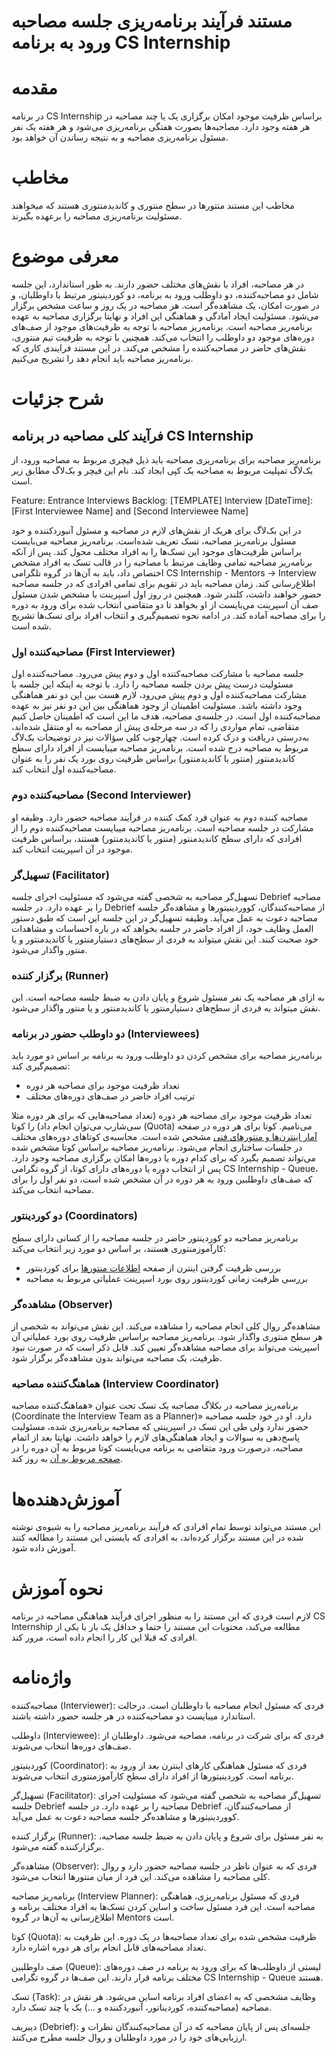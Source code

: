# مستند فرآیند برنامه‌ریزی جلسه مصاحبه ورود به برنامه CS Internship

# مقدمه
در برنامه CS Internship براساس ظرفیت موجود امکان برگزاری یک یا چند مصاحبه در هر هفته وجود دارد. مصاحبه‌ها بصورت هفتگی برنامه‌ریزی می‌شود و هر هفته یک نفر مسئول برنامه‌ریزی مصاحبه و به نتیجه رساندن آن خواهد بود.

# مخاطب
مخاطب این مستند منتورها در سطح منتوری و کاندیدمنتوری هستند که میخواهند مسئولیت برنامه‌ریزی مصاحبه را برعهده بگیرند. 

# معرفی موضوع

در هر مصاحبه، افراد با نقش‌های مختلف حضور دارند. به طور استاندارد، این جلسه شامل دو مصاحبه‌کننده، دو داوطلب ورود به برنامه، دو کوردینیتور مرتبط با داوطلبان، و در صورت امکان، یک مشاهده‌گر است. هر مصاحبه در یک روز و ساعت مشخص برگزار می‌شود. مسئولیت ایجاد آمادگی و هماهنگی این افراد و نهایتا برگزاری مصاحبه به عهده برنامه‌ریز مصاحبه است. برنامه‌ریز مصاحبه با توجه به ظرفیت‌های موجود از صف‌های دوره‌های موجود دو داوطلب را انتخاب می‌کند. همچنین با توجه به ظرفیت تیم منتوری، نقش‌های حاضر در مصاحبه‌کننده‌ را مشخص می‌کند.
در این مستند فرایندی کاری که برنا‌مه‌ریز مصاحبه باید انجام دهد را تشریح می‌کنیم.

# شرح جزئیات

## فرآیند کلی مصاحبه در برنامه CS Internship
برنامه‌ریز مصاحبه برای برنامه‌ریزی مصاحبه باید ذیل فیچری مربوط به مصاحبه ورود، از بک‌لاگ تمپلیت مربوط به مصاحبه یک کپی ایجاد کند. نام این فیچر و بک‌لاگ مطابق زیر است.

Feature: Entrance Interviews
Backlog: [TEMPLATE] Interview [DateTime]: [First Interviewee Name] and [Second Interviewee Name] 

در این بک‌لاگ برای هریک از نقش‌های لازم در مصاحبه و مسئول آنبوردکننده و خود مسئول برنامه‌ریز مصاحبه، تسک تعریف شده‌است.
برنامه‌ریز مصاحبه می‌بایست براساس ظرفیت‌های موجود این تسک‌ها را به افراد مختلف محول کند. پس از آنکه برنامه‌ریز مصاحبه تمامی وظایف مرتبط با مصاحبه را در قالب تسک به افراد مشخص اختصاص داد، باید به آن‌ها در گروه تلگرامی CS Internship - Mentors -> Interview اطلاع‌رسانی کند. زمان مصاحبه باید در تقویم برای تمامی افرادی که در جلسه مصاحبه حضور خواهند داشت، کلندر شود. همچنین در روز اول اسپرینت با مشخص شدن مسئول صف آن اسپرینت می‌بایست از او بخواهد تا دو متقاضی انتخاب شده برای ورود به دوره را برای مصاحبه آماده‌ کند.
در ادامه نحوه تصمیم‌گیری و انتخاب افراد برای تسک‌ها تشریح شده است.

### مصاحبه‌کننده اول (First Interviewer)
جلسه مصاحبه با مشارکت مصاحبه‌کننده اول و دوم پیش‌ می‌رود. مصاحبه‌کننده اول مسئولیت درست پیش بردن جلسه مصاحبه را دارد. با توجه به اینکه این جلسه با مشارکت مصاحبه‌کننده اول و دوم پیش می‌رود،‌ لازم هست بین این دو نفر هماهنگی وجود داشته باشد. مسئولیت اطمینان از وجود هماهنگی بین این دو نفر نیز به عهده مصاحبه‌کننده اول است. 
در جلسه‌ی مصاحبه، هدف ما این است که اطمینان حاصل کنیم متقاضی، تمام مواردی را که در سه مرحله‌ی پیش از مصاحبه به او منتقل شده‌اند، به‌درستی دریافت و درک کرده است.
چهارچوب کلی سؤالات نیز در توضیحات بک‌لاگ مربوط به مصاحبه درج شده است.
برنامه‌ریز مصاحبه میبایست از افراد دارای سطح کاندید‌منتور (منتور یا کاندیدمنتور) براساس ظرفیت روی بورد یک نفر را به عنوان مصاحبه‌کننده اول انتخاب کند.

### مصاحبه‌کننده دوم (Second Interviewer)
مصاحبه کننده دوم به عنوان فرد کمک کننده در فرآیند مصاحبه حضور دارد. وظیفه او مشارکت در جلسه مصاحبه است.
 برنامه‌ریز مصاحبه میبایست مصاحبه‌کننده دوم را از افرادی که دارای سطح کاندید‌منتور (منتور یا کاندیدمنتور) هستند، براساس ظرفیت موجود در آن اسپرینت انتخاب کند.

### تسهیل‌گر (Facilitator)
تسهیل‌گر مصاحبه به شخصی گفته می‌شود که مسئولیت اجرای جلسه Debrief مصاحبه را بر عهده دارد. در جلسه Debrief از مصاحبه‌کنندگان، کووردینیتورها و مشاهده‌گر جلسه مصاحبه دعوت به عمل می‌آید. وظیفه تسهیل‌گر در این جلسه این است که طبق دستور العمل وظایف خود، از افراد حاضر در جلسه بخواهد که در باره احساسات و مشاهدات خود صحبت کنند. این نقش میتواند به فردی از سطح‌های دستیارمنتور یا کاندیدمنتور و یا منتور واگذار می‌شود.

### برگزار کننده (Runner)
به ازای هر مصاحبه یک نفر مسئول شروع و پایان دادن به ضبط جلسه مصاحبه است. این نقش میتواند به فردی از سطح‌های دستیارمنتور یا کاندیدمنتور و یا منتور واگذار می‌شود.

### دو داوطلب حضور در برنامه (Interviewees)
برنامه‌ریز مصاحبه برای مشخص کردن دو داوطلب ورود به برنامه بر اساس دو مورد باید تصمیم‌گیری کند:
  - تعداد ظرفیت موجود برای مصاحبه هر دوره
  - ترتیب افراد حاضر در صف‌های دوره‌های مختلف

تعداد ظرفیت موجود برای مصاحبه هر دوره (تعداد مصاحبه‌هایی که برای هر دوره مثلا سی‌شارپ می‌توان انجام داد) را کوتا (Quota) می‌نامیم. کوتا برای هر دوره در صفحه [آمار اینترن‌ها و منتورهای فنی](https://onedrive.live.com/view.aspx?resid=A9B215A332F3E600%21392628&id=documents&wd=target%28Mentors%27%20Info.one%7C0D288A60-6B0B-4B53-9631-BAA46BD790A9%2FInterns%20%26%20Technical%20Mentors%20per%20Course%7C2CA154B3-C056-476D-8345-2420F1879AC0%2F%29) مشخص شده است. محاسبه‌ی کوتاهای دوره‌های مختلف در جلسات ساختاری انجام می‌شود. برنامه‌ریز مصاحبه براساس کوتا مشخص شده می‌تواند تصمیم بگیرد که برای کدام دوره یا دوره‌ها امکان برگزاری مصاحبه وجود دارد. پس از انتخاب دوره یا دوره‌های دارای کوتا، از گروه تگرامی CS Internship - Queue،‌ که صف‌های داوطلبین ورود به هر دوره در آن مشخص شده است،‌ دو نفر اول را برای مصاحبه انتخاب می‌کند.

### دو کوردینتور (Coordinators)
برنامه‌ریز مصاحبه دو کوردینتور حاضر در جلسه مصاحبه را از کسانی دارای سطح کارآموزمنتوری هستند، بر اساس دو مورد زیر انتخاب می‌کند:
  - بررسی ظرفیت گرفتن اینترن از صفحه [اطلاعات منتورها](https://onedrive.live.com/view.aspx?resid=A9B215A332F3E600%21392628&id=documents&wd=target%28Mentors%27%20Info.one%7C0D288A60-6B0B-4B53-9631-BAA46BD790A9%2FMentors%27%20Info%7C8FAEF09B-ED63-46F7-AF4E-26E8FA94988B%2F%29) برای کوردینتور
  - بررسی ظرفیت زمانی کوردینتور روی بورد اسپرینت عملیاتی مربوط به مصاحبه

### مشاهده‌گر (Observer)
مشاهده‌گر روال کلی انجام مصاحبه را مشاهده می‌کند. این نقش می‌تواند به شخصی از هر سطح منتوری واگذار شود. برنامه‌ریز مصاحبه براساس ظرفیت روی بورد عملیاتی آن اسپرینت می‌تواند برای مصاحبه مشاهده‌گر تعیین کند. قابل ذکر است که در صورت نبود ظرفیت، یک مصاحبه می‌تواند بدون مشاهده‌گر برگزار شود.

### هماهنگ‌کننده مصاحبه (Interview Coordinator)
برنامه‌ریز مصاحبه در بکلاگ مصاحبه یک تسک تحت عنوان «هماهنگ‌کننده مصاحبه (Coordinate the Interview Team as a Planner)» دارد. او در خود جلسه مصاحبه حضور ندارد ولی طی این تسک در اسپرینتی که مصاحبه برنامه‌ریزی شده، مسئولیت پاسخ‌دهی به سوالات و ایجاد هماهنگی‌های لازم را خواهد داشت. نهایتا بعد از اتمام مصاحبه، درصورت ورود متقاضی به برنامه می‌بایست کوتا مربوط به آن دوره را در [صفحه مربوط به آن](https://onedrive.live.com/view.aspx?resid=A9B215A332F3E600%21392628&id=documents&wd=target%28Mentors%27%20Info.one%7C0D288A60-6B0B-4B53-9631-BAA46BD790A9%2FInterns%20%26%20Technical%20Mentors%20per%20Course%7C2CA154B3-C056-476D-8345-2420F1879AC0%2F%29) به روز کند.


# آموزش‌دهنده‌ها

این مستند می‌تواند توسط تمام افرادی که فرآیند برنامه‌ریز مصاحبه را به شیوه‌‌ی نوشته شده در این مستند برگزار کرده‌اند، به افرادی که بایستی این مستند را مطالعه کنند آموزش داده شود.

# نحوه آموزش

لازم است فردی که این مستند را به منظور اجرای فرآیند هماهنگی مصاحبه در برنامه CS Internship مطالعه می‌کند، محتویات این مستند را حتما و حداقل یک بار با یکی از افرادی که قبلا این کار را انجام داده است، مرور کند.

# واژه‌نامه

مصاحبه‌کننده (Interviewer): فردی که مسئول انجام مصاحبه با داوطلبان است. درحالت استاندارد میبایست دو مصاحبه‌کننده در هر جلسه حضور داشته باشند.

داوطلب (Interviewee): فردی که برای شرکت در برنامه، مصاحبه می‌شود. داوطلبان از صف‌های دوره‌ها انتخاب می‌شوند.

کوردینیتور (Coordinator): فردی که مسئول هماهنگی کارهای اینترن بعد از ورود به برنامه است. کوردینیتورها از افراد دارای سطح کارآموزمنتوری انتخاب می‌شوند.

تسهیل‌گر (Facilitator): تسهیل‌گر مصاحبه به شخصی گفته می‌شود که مسئولیت اجرای جلسه Debrief مصاحبه را بر عهده دارد. در جلسه Debrief از مصاحبه‌کنندگان، کووردینیتورها و مشاهده‌گر جلسه مصاحبه دعوت به عمل می‌آید.

برگزار کننده (Runner): به نفر مسئول  برای شروع و پایان دادن به ضبط جلسه مصاحبه، برگزارکننده گفته می‌شود.

مشاهده‌گر (Observer): فردی که به عنوان ناظر در جلسه مصاحبه حضور دارد و روال کلی مصاحبه را مشاهده می‌کند. این فرد از میان منتورها انتخاب می‌شود.

برنامه‌ریز مصاحبه (Interview Planner): فردی که مسئول برنامه‌ریزی، هماهنگی مصاحبه‌ است. این فرد مسئول ساخت و اساین کردن تسک‌ها به افراد مختلف برنامه و اطلاع‌رسانی به آن‌ها در گروه Mentors است.

کوتا (Quota): ظرفیت مشخص شده برای تعداد مصاحبه‌ها در یک دوره. این ظرفیت به تعداد مصاحبه‌های قابل انجام برای هر دوره اشاره دارد.

صف داوطلبین (Queue): لیستی از داوطلب‌ها که برای ورود به برنامه در صف دوره‌های مختلف برنامه قرار دارند. این صف‌ها در گروه تگرامی CS Internship - Queue هستند.

تسک (Task): وظایف مشخصی که به اعضای افراد برنامه اساین می‌شود. هر نقش در مصاحبه (مصاحبه‌کننده، کوردیناتور، آنبوردکننده و ...) یک یا چند تسک دارد.

دیبریف (Debrief): جلسه‌ای پس از پایان مصاحبه که در آن مصاحبه‌کنندگان نظرات و ارزیابی‌های خود را در مورد داوطلبان و روال جلسه مطرح می‌کنند.



